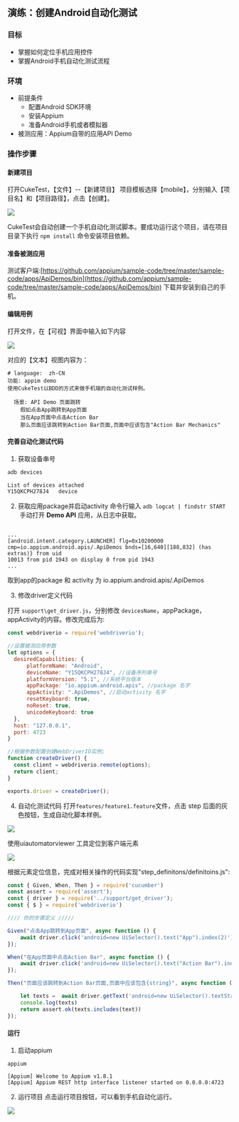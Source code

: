 ## 演练：创建Android自动化测试

### 目标

* 掌握如何定位手机应用控件
* 掌握Android手机自动化测试流程

### 环境
* 前提条件
   * 配置Android SDK环境
   * 安装Appium
   * 准备Android手机或者模拟器
* 被测应用：Appium自带的应用API Demo

### 操作步骤

#### 新建项目

打开CukeTest，【文件】--【新建项目】
项目模板选择【mobile】，分别输入【项目名】和【项目路径】，点击【创建】。

![](assets_android/newproject.png)

CukeTest会自动创建一个手机自动化测试脚本。要成功运行这个项目，请在项目目录下执行 `npm install` 命令安装项目依赖。

#### 准备被测应用

测试客户端:[https://github.com/appium/sample-code/tree/master/sample-code/apps/ApiDemos/bin](https://github.com/appium/sample-code/tree/master/sample-code/apps/ApiDemos/bin)
下载并安装到自己的手机。


#### 编辑用例

打开文件，在【可视】界面中输入如下内容

![](assets_android/feature.png)

对应的【文本】视图内容为：

```gherkin
# language:  zh-CN
功能: appim demo
使用CukeTest以BDD的方式来做手机端的自动化测试样例。
 
  场景: API Demo 页面跳转
    假如点击App跳转到App页面
    当在App页面中点击Action Bar
    那么页面应该跳转到Action Bar页面,页面中应该包含"Action Bar Mechanics"
```

#### 完善自动化测试代码

1. 获取设备串号

  ```powershell
  adb devices

  List of devices attached
  Y15QKCPH278J4   device
  ```
  
2. 获取应用package并启动activity
  命令行输入 `adb logcat | findstr START `  手动打开 __Demo API__ 应用，从日志中获取。
  ```basic
  
  ...
  [android.intent.category.LAUNCHER] flg=0x10200000 cmp=io.appium.android.apis/.ApiDemos bnds=[16,640][188,832] (has extras)} from uid
10013 from pid 1943 on display 0 from pid 1943
  ...

  ```

  取到app的package 和 activity 为 io.appium.android.apis/.ApiDemos

3. 修改driver定义代码

  打开 `support\get_driver.js`，分别修改 `devicesName`，appPackage，appActivity的内容。修改完成后为:
  
  ```javascript
  const webdriverio = require('webdriverio');

  //设置被测应用参数
  let options = {
    desiredCapabilities: {
        platformName: "Android",
        deviceName: "Y15QKCPH278J4", //设备序列串号 
        platformVersion: "5.1", //系统平台版本
        appPackage: "io.appium.android.apis", //package 名字
        appActivity: ".ApiDemos", //启动activity 名字
        resetKeyboard: true,  
        noReset: true,
        unicodeKeyboard: true
    },
    host: "127.0.0.1",
    port: 4723
  }

  //根据参数配置创建WebDriverIO实例;
  function createDriver() {
    const client = webdriverio.remote(options);
    return client;
  }

  exports.driver = createDriver();
  ```

4. 自动化测试代码
  打开`features/feature1.feature`文件，点击 step 后面的灰色按钮，生成自动化脚本样例。

  ![](assets_android/script.png)

  使用uiautomatorviewer 工具定位到客户端元素

  ![](assets_android/uiautomatorviewer.png)


  根据元素定位信息，完成对相关操作的代码实现"step\_definitons/definitoins.js":

  ```javascript
  const { Given, When, Then } = require('cucumber')
  const assert = require('assert');
  const { driver } = require('../support/get_driver');
  const { $ } = require('webdriverio')

  //// 你的步骤定义 /////

  Given("点击App跳转到App页面", async function () {
      await driver.click('android=new UiSelector().text("App").index(2)')
  });

  When("在App页面中点击Action Bar", async function () {
      await driver.click('android=new UiSelector().text("Action Bar").index(0)')
  });

  Then("页面应该跳转到Action Bar页面,页面中应该包含{string}", async function (arg1) {

      let texts =  await driver.getText('android=new UiSelector().textStartsWith("Action")')
      console.log(texts)
      return assert.ok(texts.includes(text))
});
  ```

#### 运行

1. 启动appium

  ```basic
  appium

  [Appium] Welcome to Appium v1.8.1
  [Appium] Appium REST http interface listener started on 0.0.0.0:4723
  ```

2. 运行项目
  点击运行项目按钮，可以看到手机自动化运行。

  ![](assets_android/report.png)

